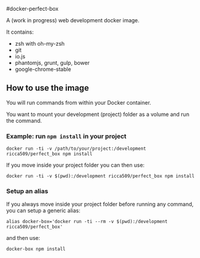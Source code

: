#docker-perfect-box

A (work in progress) web development docker image.

It contains:
 - zsh with oh-my-zsh
 - git
 - io.js
 - phantomjs, grunt, gulp, bower
 - google-chrome-stable

## How to use the image

You will run commands from within your Docker container.

You want to mount your development (project) folder as a volume
and run the command.

### Example: run `npm install` in your project

```
docker run -ti -v /path/to/your/project:/development ricca509/perfect_box npm install
```

If you move inside your project folder you can then use:

```
docker run -ti -v $(pwd):/development ricca509/perfect_box npm install
```

### Setup an alias
If you always move inside your project folder before running any command,
you can setup a generic alias:

```
alias docker-box='docker run -ti --rm -v $(pwd):/development ricca509/perfect_box'
```

and then use:

```
docker-box npm install
```
